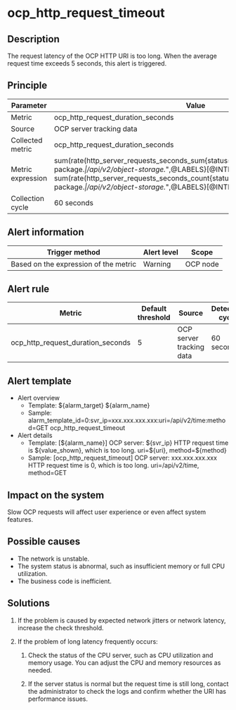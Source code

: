 # ocp_http_request_timeout

## Description

The request latency of the OCP HTTP URI is too long. When the average request time exceeds 5 seconds, this alert is triggered.

## Principle

| Parameter | Value |
|------|------|
| Metric | ocp_http_request_duration_seconds |
| Source | OCP server tracking data |
| Collected metric | ocp_http_request_duration_seconds |
| Metric expression | sum(rate(http_server_requests_seconds_sum{status="200",uri!~"/api/v2/software-package.*\|/api/v2/object-storage.*",@LABELS}[@INTERVAL])) by (@GBLABELS) / sum(rate(http_server_requests_seconds_count{status="200",uri!~"/api/v2/software-package.*\|/api/v2/object-storage.*",@LABELS}[@INTERVAL])) by (@GBLABELS)\ |
| Collection cycle | 60 seconds |

## Alert information

| Trigger method | Alert level | Scope |
|------|------|----|
| Based on the expression of the metric | Warning | OCP node |

## Alert rule

| Metric | Default threshold | Source | Detection cycle | Elimination cycle |
|-----|-----|-----|-----|-----|
| ocp_http_request_duration_seconds | 5 | OCP server tracking data | 60 seconds | 5 minutes |

## Alert template

* Alert overview
  * Template: \${alarm_target} \${alarm_name}
  * Sample: alarm_template_id=0:svr_ip=xxx.xxx.xxx.xxx:uri=/api/v2/time:method=GET ocp_http_request_timeout
* Alert details
  * Template: [\${alarm_name}] OCP server: \${svr_ip} HTTP request time is \${value_shown}, which is too long. uri=\${uri}, method=\${method}
  * Sample: [ocp_http_request_timeout] OCP server: xxx.xxx.xxx.xxx HTTP request time is 0, which is too long. uri=/api/v2/time, method=GET

## Impact on the system

Slow OCP requests will affect user experience or even affect system features.

## Possible causes

* The network is unstable.
* The system status is abnormal, such as insufficient memory or full CPU utilization.
* The business code is inefficient.

## Solutions

1. If the problem is caused by expected network jitters or network latency, increase the check threshold.

2. If the problem of long latency frequently occurs:

   1. Check the status of the CPU server, such as CPU utilization and memory usage. You can adjust the CPU and memory resources as needed.

   2. If the server status is normal but the request time is still long, contact the administrator to check the logs and confirm whether the URI has performance issues.
